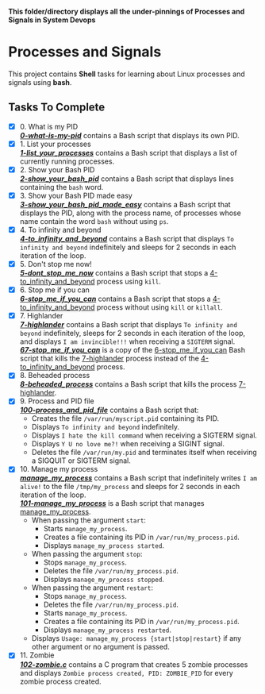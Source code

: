 **This folder/directory displays all the under-pinnings of Processes and Signals in System Devops**

# Processes and Signals

This project contains __Shell__ tasks for learning about Linux processes and signals using **bash**.

## Tasks To Complete

+ [x] 0\. What is my PID <br/>_**[0-what-is-my-pid](0-what-is-my-pid)**_ contains a Bash script that displays its own PID.
+ [x] 1\. List your processes <br/>_**[1-list_your_processes](1-list_your_processes)**_ contains a Bash script that displays a list of currently running processes.
+ [x] 2\. Show your Bash PID <br/>_**[2-show_your_bash_pid](2-show_your_bash_pid)**_ contains a Bash script that displays lines containing the `bash` word.
+ [x] 3\. Show your Bash PID made easy <br/>_**[3-show_your_bash_pid_made_easy](3-show_your_bash_pid_made_easy)**_ contains a Bash script that displays the PID, along with the process name, of processes whose name contain the word `bash` without using `ps`.
+ [x] 4\. To infinity and beyond <br/>_**[4-to_infinity_and_beyond](4-to_infinity_and_beyond)**_ contains a Bash script that displays `To infinity and beyond` indefinitely and sleeps for 2 seconds in each iteration of the loop.
+ [x] 5\. Don't stop me now! <br/>_**[5-dont_stop_me_now](5-dont_stop_me_now)**_ contains a Bash script that stops a [4-to_infinity_and_beyond](4-to_infinity_and_beyond) process using `kill`.
+ [x] 6\. Stop me if you can <br/>_**[6-stop_me_if_you_can](6-stop_me_if_you_can)**_ contains a Bash script that stops a [4-to_infinity_and_beyond](4-to_infinity_and_beyond) process without using `kill` or `killall`.
+ [x] 7\. Highlander <br/>_**[7-highlander](7-highlander)**_ contains a Bash script that displays `To infinity and beyond` indefinitely, sleeps for 2 seconds in each iteration of the loop, and displays `I am invincible!!!` when receiving a `SIGTERM` signal.<br/>_**[67-stop_me_if_you_can](67-stop_me_if_you_can)**_ is a copy of the [6-stop_me_if_you_can](6-stop_me_if_you_can) Bash script that kills the [7-highlander](7-highlander) process instead of the [4-to_infinity_and_beyond](4-to_infinity_and_beyond) process.
+ [x] 8\. Beheaded process <br/>_**[8-beheaded_process](8-beheaded_process)**_ contains a Bash script that kills the process [7-highlander](7-highlander).
+ [x] 9\. Process and PID file <br/>_**[100-process_and_pid_file](100-process_and_pid_file)**_ contains a Bash script that:
  + Creates the file `/var/run/myscript.pid` containing its PID.
  + Displays `To infinity and beyond` indefinitely.
  + Displays `I hate the kill command` when receiving a SIGTERM signal.
  + Displays `Y U no love me?!` when receiving a SIGINT signal.
  + Deletes the file `/var/run/my.pid` and terminates itself when receiving a SIGQUIT or SIGTERM signal.
+ [x] 10\. Manage my process <br/>_**[manage_my_process](manage_my_process)**_ contains a Bash script that indefinitely writes `I am alive!` to the file `/tmp/my_process` and sleeps for 2 seconds in each iteration of the loop. <br/>_**[101-manage_my_process](101-manage_my_process)**_ is a Bash script that manages [manage_my_process](manage_my_process).
  + When passing the argument `start`:
    + Starts `manage_my_process`.
    + Creates a file containing its PID in `/var/run/my_process.pid`.
    + Displays `manage_my_process started`.
  + When passing the argument `stop`:
    + Stops `manage_my_process`.
    + Deletes the file `/var/run/my_process.pid`.
    + Displays `manage_my_process stopped`.
  + When passing the argument `restart`:
    + Stops `manage_my_process`.
    + Deletes the file `/var/run/my_process.pid`.
    + Starts `manage_my_process`.
    + Creates a file containing its PID in `/var/run/my_process.pid`.
    + Displays `manage_my_process restarted`.
  + Displays `Usage: manage_my_process {start|stop|restart}` if any other argument or no argument is passed.
+ [x] 11\. Zombie <br/>_**[102-zombie.c](102-zombie.c)**_ contains a C program that creates 5 zombie processes and displays `Zombie process created, PID: ZOMBIE_PID` for every zombie process created.